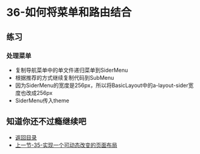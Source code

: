 # 36-如何将菜单和路由结合

## 练习

### 处理菜单

* 复制导航菜单中的单文件递归菜单到SiderMenu
* 根据推荐的方式继续复制代码到SubMenu
* 因为SiderMenu的宽度是256px，所以将BasicLayout中的a-layout-sider宽度也改成256px
* SiderMenu传入theme

## 知道你还不过瘾继续吧       

* [返回目录](../../README.md)
* [上一节-35-实现一个可动态改变的页面布局](../03-实战篇/35-实现一个可动态改变的页面布局.md)